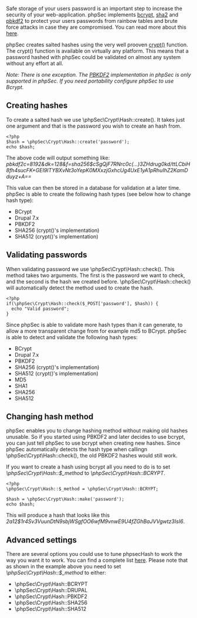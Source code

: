 Safe storage of your users password is an important step to increase the security of your web-application. phpSec implements [bcrypt](http://en.wikipedia.org/wiki/Bcrypt), [sha2](http://en.wikipedia.org/wiki/SHA-2) and [pbkdf2](http://en.wikipedia.org/wiki/PBKDF2) to protect your users passwords from rainbow tables and brute force attacks in case they are compromised. You can read more about this [here](http://codahale.com/how-to-safely-store-a-password/).

phpSec creates salted hashes using the very well prooven [crypt()](http://en.wikipedia.org/wiki/Crypt_(Unix)) function. The crypt() function is available on virtually any platform. This means that a password hashed with phpSec could be validated on almost any system without any effort at all.

*Note: There is one exception. The [PBKDF2](http://en.wikipedia.org/wiki/PBKDF2) implementation in phpSec is only supported in phpSec. If you need portability configure phpSec to use Bcrypt.*

Creating hashes
---------------

To create a salted hash we use \phpSec\Crypt\Hash::create(). It takes just one argument and that is the password you wish to create an hash from.

    <?php
    $hash = \phpSec\Crypt\Hash::create('password');
    echo $hash;

The above code will output something like: *$pbkdf2$c=8192&dk=128&f=sha256$cSgQjF7RNrc0c(...)3ZHdrug0kd/ttLCbiH8fh4sucFK+GEI9ITYBXvNt3oYepK0MXxzjGxhcUg4UxE1yA1pRhuIhZ2KamDduyz+A==*

This value can then be stored in a database for validation at a later time.
phpSec is able to create the following hash types (see below how to change hash type):

* BCrypt
* Drupal 7.x
* PBKDF2
* SHA256 (crypt()'s implementation)
* SHA512 (crypt()'s implementation)

Validating passwords
--------------------

When validating password we use \phpSec\Crypt\Hash::check(). This method takes two arguments. The first is the password we want to check, and the second is the hash we created before. \phpSec\Crypt\Hash::check() will automatically detect the method used to create the hash.

    <?php
    if(\phpSec\Crypt\Hash::check($_POST['password'], $hash)) {
      echo "Valid password";
    }

Since phpSec is able to validate more hash types than it can generate, to allow a more transparent change from for example md5 to BCrypt. phpSec is able to detect and validate the following hash types:

* BCrypt
* Drupal 7.x
* PBKDF2
* SHA256 (crypt()'s implementation)
* SHA512 (crypt()'s implementation)
* MD5
* SHA1
* SHA256
* SHA512

Changing hash method
--------------------

phpSec enables you to change hashing method without making old hashes unusable. So if you started using PBKDF2 and later decides to use bcrypt, you can just tell phpSec to use bcrypt when creating new hashes. Since phpSec automatically detects the hash type when callingn \phpSec\Crypt\Hash::check(), the old PBKDF2 hashes would still work.

If you want to create a hash using bcrypt all you need to do is to set *\phpSec\Crypt\Hash::$_method* to *\phpSec\Crypt\Hash::BCRYPT*.

    <?php
    \phpSec\Crypt\Hash::$_method = \phpSec\Crypt\Hash::BCRYPT;
    
    $hash = \phpSec\Crypt\Hash::make('password');
    echo $hash;

This will produce a hash that looks like this *$2a$12$1r4Sv3VuunDtN9sbjWSgfOO6wfM9vnwE9U4fZGhBaJVVgwtz3IsI6*.

Advanced settings
------------------
There are several options you could use to tune phpsecHash to work the way you want it to work. You can find a complete list [here](https://phpseclib.com/api/phpsec/lib--phpSec--Crypt--Hash.php/class/Hash/dev).
Please note that as shown in the example above you need to set *\phpSec\Crypt\Hash::$_method* to either:

* \phpSec\Crypt\Hash::BCRYPT
* \phpSec\Crypt\Hash::DRUPAL
* \phpSec\Crypt\Hash::PBKDF2
* \phpSec\Crypt\Hash::SHA256
* \phpSec\Crypt\Hash::SHA512


